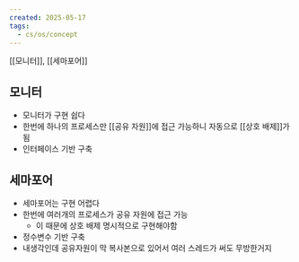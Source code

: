 ```yaml
---
created: 2025-05-17
tags:
  - cs/os/concept
---
```

[[모니터]], [[세마포어]]
## 모니터
- 모니터가 구현 쉽다
- 한번에 하나의 프로세스만 [[공유 자원]]에 접근 가능하니 자동으로 [[상호 배제]]가 됨
- 인터페이스 기반 구축

## 세마포어
- 세마포어는 구현 어렵다
- 한번에 여러개의 프로세스가 공유 자원에 접근 가능
	- 이 때문에 상호 배제 명시적으로 구현해야함
- 정수변수 기반 구축
- 내생각인데 공유자원이 막 복사본으로 있어서 여러 스레드가 써도 무방한거지